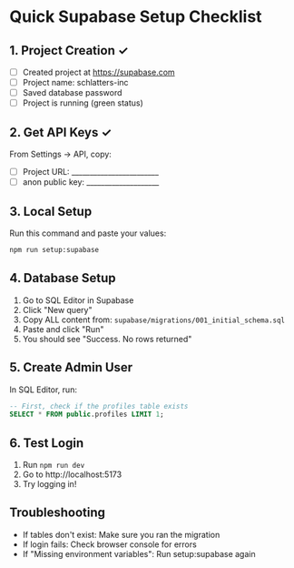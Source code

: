 # Quick Supabase Setup Checklist

## 1. Project Creation ✓
- [ ] Created project at https://supabase.com
- [ ] Project name: schlatters-inc
- [ ] Saved database password
- [ ] Project is running (green status)

## 2. Get API Keys ✓
From Settings → API, copy:
- [ ] Project URL: ________________________
- [ ] anon public key: ____________________

## 3. Local Setup
Run this command and paste your values:
```bash
npm run setup:supabase
```

## 4. Database Setup
1. Go to SQL Editor in Supabase
2. Click "New query"
3. Copy ALL content from: `supabase/migrations/001_initial_schema.sql`
4. Paste and click "Run"
5. You should see "Success. No rows returned"

## 5. Create Admin User
In SQL Editor, run:
```sql
-- First, check if the profiles table exists
SELECT * FROM public.profiles LIMIT 1;
```

## 6. Test Login
1. Run `npm run dev`
2. Go to http://localhost:5173
3. Try logging in!

## Troubleshooting
- If tables don't exist: Make sure you ran the migration
- If login fails: Check browser console for errors
- If "Missing environment variables": Run setup:supabase again